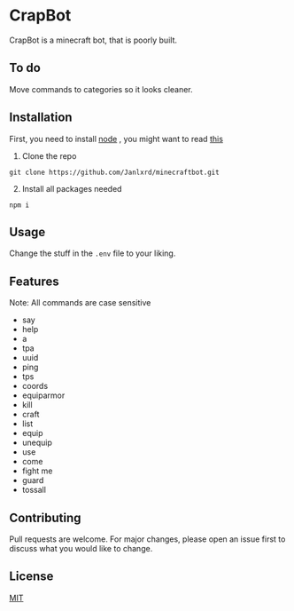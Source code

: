 # CrapBot

CrapBot is a minecraft bot, that is poorly built.

## To do

Move commands to categories so it looks cleaner.

## Installation

First, you need to install [node](http://nodejs.org/) , you might want to read [this](https://github.com/joyent/node/wiki/Installing-Node.js-via-package-manager)

1. Clone the repo
```
git clone https://github.com/Janlxrd/minecraftbot.git
```
2. Install all packages needed
```
npm i
```

## Usage

Change the stuff in the `.env` file to your liking.

## Features

Note: All commands are case sensitive

* say <whatever you want the bot to say>
* help
* a
* tpa
* uuid
* ping
* tps
* coords
* equiparmor
* kill <username>
* craft <amount> <item>
* list
* equip
* unequip
* use
* come
* fight me
* guard
* tossall

## Contributing
Pull requests are welcome. For major changes, please open an issue first to discuss what you would like to change.


## License
[MIT](https://choosealicense.com/licenses/mit/)

